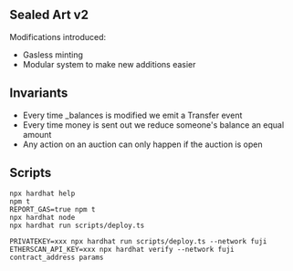 ## Sealed Art v2
Modifications introduced:
- Gasless minting
- Modular system to make new additions easier

## Invariants
- Every time _balances is modified we emit a Transfer event
- Every time money is sent out we reduce someone's balance an equal amount
- Any action on an auction can only happen if the auction is open

## Scripts

```shell
npx hardhat help
npm t
REPORT_GAS=true npm t
npx hardhat node
npx hardhat run scripts/deploy.ts

PRIVATEKEY=xxx npx hardhat run scripts/deploy.ts --network fuji
ETHERSCAN_API_KEY=xxx npx hardhat verify --network fuji contract_address params
```
